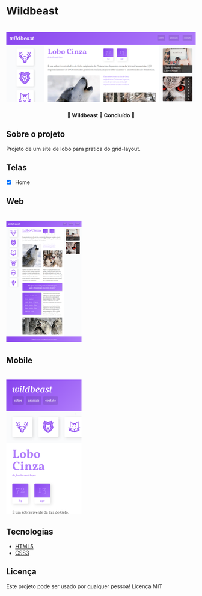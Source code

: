 # Wildbeast
<h1 align="center">
  <img alt="Wildbeast" title="#Origamid" src="./img/assets/wildbeast.png" />
</h1>
<h4 align="center"> 
	🚧  Wildbeast 🚀 Concluído  🚧
</h4>

## Sobre o projeto

Projeto de um site de lobo para pratica do grid-layout.

##  Telas

- [x] Home

## Web
<h1 align="left">
  <img alt="Bikcraft" title="#Origamid" src="./img/assets/home.png"width=200 />
    </h1>

## Mobile

<h1 align="left">
  <img alt="Bikcraft" title="#Origamid" src="./img/assets/mobile.png"width=200 />  
  </h1>
  
## Tecnologias
 
- [HTML5](https://www.w3schools.com/html/default.asp)
- [CSS3](https://www.w3schools.com/w3css/w3css_cards.asp)


## Licença
Este projeto pode ser usado por qualquer pessoa! Licença MIT

